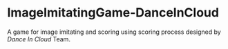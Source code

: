 # ImageImitatingGame-DanceInCloud
A game for image imitating and scoring using scoring process designed by *Dance In Cloud* Team.
